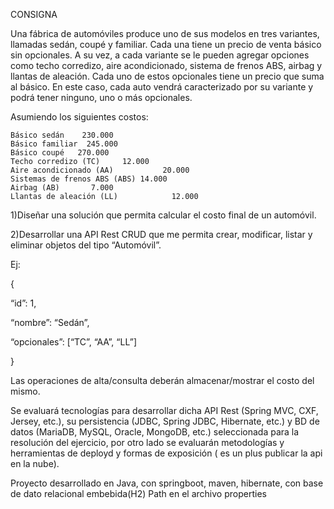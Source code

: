 CONSIGNA

Una fábrica de automóviles produce uno de sus modelos en tres variantes, llamadas sedán, coupé y familiar. Cada una tiene un precio de venta básico sin opcionales. A su vez, a cada variante se le pueden agregar opciones como techo corredizo, aire acondicionado, sistema de frenos ABS, airbag y llantas de aleación. Cada uno de estos opcionales tiene un precio que suma al básico. En este caso, cada auto vendrá caracterizado por su variante y podrá tener ninguno, uno o más opcionales.

 

Asumiendo los siguientes costos:

    Básico sedán    230.000
    Básico familiar  245.000
    Básico coupé   270.000
    Techo corredizo (TC)     12.000
    Aire acondicionado (AA)           20.000
    Sistemas de frenos ABS (ABS) 14.000
    Airbag (AB)       7.000
    Llantas de aleación (LL)            12.000

 

1)Diseñar una solución que permita calcular el costo final de un automóvil.

 

2)Desarrollar una API Rest CRUD que me permita crear, modificar, listar y eliminar objetos del tipo “Automóvil”.

 

Ej:

{

“id”: 1,

“nombre”: “Sedán”,

“opcionales”: [“TC”, “AA”, “LL”]

}

Las operaciones de alta/consulta deberán almacenar/mostrar el costo del mismo.

Se evaluará tecnologías para desarrollar dicha API Rest (Spring MVC, CXF, Jersey, etc.), su persistencia (JDBC, Spring JDBC, Hibernate, etc.) y BD de datos (MariaDB, MySQL, Oracle, MongoDB, etc.) seleccionada para la resolución del ejercicio, por otro lado se evaluarán metodologías y herramientas de deployd y  formas de exposición  ( es un plus publicar la api en la nube).

Proyecto desarrollado en Java, con springboot, maven, hibernate, con base de dato relacional embebida(H2)
Path en el archivo properties
